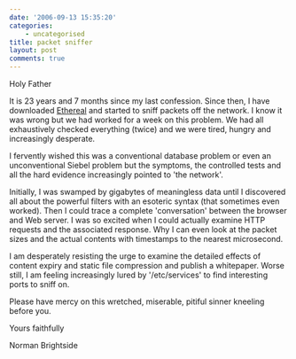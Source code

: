 ```yaml
---
date: '2006-09-13 15:35:20'
categories:
    - uncategorised
title: packet sniffer
layout: post
comments: true
---
```


Holy Father

It is 23 years and 7 months since my last confession. Since then, I have
downloaded [Ethereal](http://www.ethereal.com/) and started to sniff
packets off the network. I know it was wrong but we had worked for a
week on this problem. We had all exhaustively checked everything (twice)
and we were tired, hungry and increasingly desperate.

I fervently wished this was a conventional database problem or even an
unconventional Siebel problem but the symptoms, the controlled tests and
all the hard evidence increasingly pointed to 'the network'.

Initially, I was swamped by gigabytes of meaningless data until I
discovered all about the powerful filters with an esoteric syntax (that
sometimes even worked). Then I could trace a complete 'conversation'
between the browser and Web server. I was so excited when I could
actually examine HTTP requests and the associated response. Why I can
even look at the packet sizes and the actual contents with timestamps to
the nearest microsecond.

I am desperately resisting the urge to examine the detailed effects of
content expiry and static file compression and publish a whitepaper.
Worse still, I am feeling increasingly lured by '/etc/services' to find
interesting ports to sniff on.

Please have mercy on this wretched, miserable, pitiful sinner kneeling
before you.

Yours faithfully

Norman Brightside
